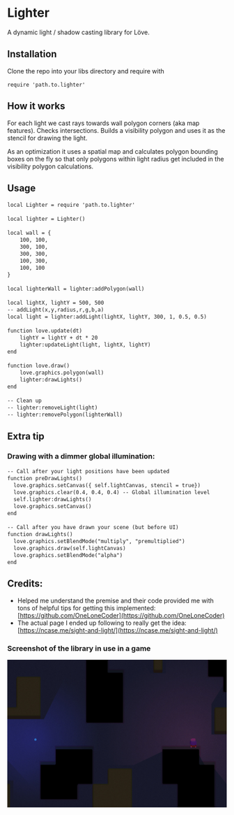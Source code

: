 # Lighter

A dynamic light / shadow casting library for Löve.

## Installation
Clone the repo into your libs directory and require with 

    require 'path.to.lighter'

## How it works
For each light we cast rays towards wall polygon corners (aka map features). Checks intersections.
Builds a visibility polygon and uses it as the stencil for drawing the light.

As an optimization it uses a spatial map and calculates polygon bounding boxes on the fly so that only polygons within light radius get included in the visibility polygon calculations.

## Usage
    local Lighter = require 'path.to.lighter'

    local lighter = Lighter()

    local wall = {
        100, 100,
        300, 100,
        300, 300,
        100, 300,
        100, 100
    }
    
    local lighterWall = lighter:addPolygon(wall)

    local lightX, lightY = 500, 500
    -- addLight(x,y,radius,r,g,b,a)
    local light = lighter:addLight(lightX, lightY, 300, 1, 0.5, 0.5)

    function love.update(dt)
        lightY = lightY + dt * 20
        lighter:updateLight(light, lightX, lightY)
    end

    function love.draw()
        love.graphics.polygon(wall)
        lighter:drawLights()
    end

    -- Clean up
    -- lighter:removeLight(light)
    -- lighter:removePolygon(lighterWall)

## Extra tip
### Drawing with a dimmer global illumination:
    -- Call after your light positions have been updated
    function preDrawLights()
      love.graphics.setCanvas({ self.lightCanvas, stencil = true})
      love.graphics.clear(0.4, 0.4, 0.4) -- Global illumination level
      self.lighter:drawLights()
      love.graphics.setCanvas()
    end
    
    -- Call after you have drawn your scene (but before UI)
    function drawLights()
      love.graphics.setBlendMode("multiply", "premultiplied")
      love.graphics.draw(self.lightCanvas)
      love.graphics.setBlendMode("alpha")
    end


## Credits:
  * Helped me understand the premise and their code provided me with tons of helpful tips for getting this implemented: [https://github.com/OneLoneCoder](https://github.com/OneLoneCoder)
  * The actual page I ended up following to really get the idea: [https://ncase.me/sight-and-light/](https://ncase.me/sight-and-light/)


### Screenshot of the library in use in a game
![Screenshot of the library in use in a game](./screenshot.jpg)

